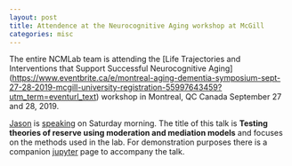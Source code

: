 ```yaml
---
layout: post
title: Attendence at the Neurocognitive Aging workshop at McGill
categories: misc
---
```

The entire NCMLab team is attending the [Life Trajectories and Interventions that Support Successful Neurocognitive Aging] (https://www.eventbrite.ca/e/montreal-aging-dementia-symposium-sept-27-28-2019-mcgill-university-registration-55997643459?utm_term=eventurl_text) workshop in Montreal, QC Canada September 27 and 28, 2019.

[Jason](../../../../jason/jason.html) is [speaking](https://docs.google.com/presentation/d/1qHzS6foZjhKXStR54JbZI8erdYHr-9My1PKKIw9V-MM/edit?usp=sharing) on Saturday morning. The title of this talk is **Testing theories of reserve using moderation and mediation models** and focuses on the methods used in the lab. For demonstration purposes there is a companion [jupyter](https://colab.research.google.com/drive/1yyiWc9kN4-oD1V7oeyRdaY6qFIUUHxrM) page to accompany the talk.


